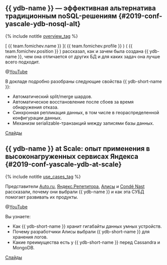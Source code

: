 ## {{ ydb-name }} — эффективная альтернатива традиционным noSQL-решениям {#2019-conf-yascale-ydb-nosql-alt}

{% include notitle [overview_tag](../../tags.md#overview) %}

[ {{ team.fomichev.name }} ]( {{ team.fomichev.profile }} ) ( {{ team.fomichev.position }} ) рассказал, как и зачем была создана {{ ydb-name }}, чем она отличается от других БД и для каких задач она лучше всего подходит.

@[YouTube](https://youtu.be/MlSdUq5RIN8)

В докладе подробно разобраны следующие свойства {{ ydb-short-name }}:
* Автоматический split/merge шардов.
* Автоматическое восстановление после сбоев за время обнаружения отказа.
* Синхронная репликация данных, в том числе в геораспределенной конфигурации данных.
* Механизм serializable-транзакций между записями базы данных.

[Слайды](https://presentations.ydb.tech/2019/ru/yandex_scale_nosql_alternative/presentation.pdf)

## {{ ydb-name }} at Scale: опыт применения в высоконагруженных сервисах Яндекса {#2019-conf-yascale-ydb-at-scale}

{% include notitle [use_cases_tag](../../tags.md#use_cases) %}

Представители [Auto.ru](https://auto.ru), [Яндекс.Репетитора](https://yandex.ru/tutor/), [Алисы](https://yandex.ru/alice) и [Condé Nast](https://www.condenast.ru/) рассказали, почему они выбрали {{ ydb-name }} и как эта СУБД помогает развивать их продукты.

@[YouTube](https://youtu.be/kubFwIKJjBY)

Вы узнаете:
* Как {{ ydb-short-name }} хранит гигабайты данных умных устройств.
* Почему разработчики Алисы выбрали {{ ydb-short-name }} для хранения логов.
* Какие преимущества есть у {{ ydb-short-name }} перед Cassandra и MongoDB.

[Слайды](https://storage.yandexcloud.net/ydb-public-talks/242-olegbondar.pptx)